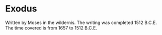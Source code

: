 # Exodus

Written by Moses in the wildernis. The writing was completed 1512 B.C.E. The time covered is from 1657 to 1512 B.C.E.
